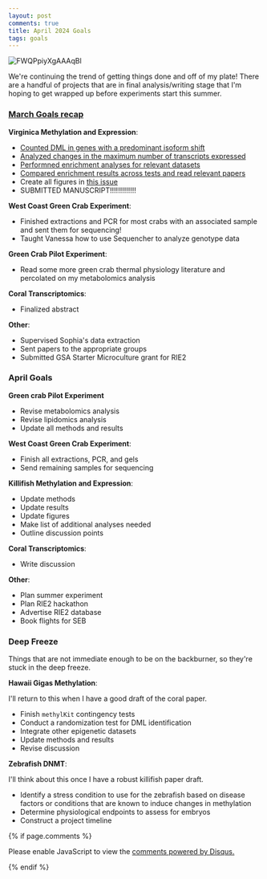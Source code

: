 ```yaml
---
layout: post
comments: true
title: April 2024 Goals
tags: goals
---
```


![FWQPpiyXgAAAqBl](https://github.com/yaaminiv/yaaminiv.github.io/assets/22335838/0ad5ed9f-f2c6-459b-80a9-2078a25034ec)

We're continuing the trend of getting things done and off of my plate! There are a handful of projects that are in final analysis/writing stage that I'm hoping to get wrapped up before experiments start this summer.

### [March Goals recap](https://yaaminiv.github.io/March-2024-Goals/)

**Virginica Methylation and Expression**:

- [Counted DML in genes with a predominant isoform shift](https://yaaminiv.github.io/CEABiGR-Part13/)
- [Analyzed changes in the maximum number of transcripts expressed](https://yaaminiv.github.io/CEABiGR-Part14/)
- [Performned enrichment analyses for relevant datasets](https://yaaminiv.github.io/CEABiGR-Part15/)
- [Compared enrichment results across tests and read relevant papers](https://yaaminiv.github.io/CEABiGR-Part16/)
- Create all figures in [this issue](https://github.com/sr320/ceabigr/issues/89)
- SUBMITTED MANUSCRIPT!!!!!!!!!!!!!

**West Coast Green Crab Experiment**:

- Finished extractions and PCR for most crabs with an associated sample and sent them for sequencing!
- Taught Vanessa how to use Sequencher to analyze genotype data

**Green Crab Pilot Experiment**:

- Read some more green crab thermal physiology literature and percolated on my metabolomics analysis

**Coral Transcriptomics**:

- Finalized abstract

**Other**:

- Supervised Sophia's data extraction
- Sent papers to the appropriate groups
- Submitted GSA Starter Microculture grant for RIE2

### April Goals

**Green crab Pilot Experiment**

- Revise metabolomics analysis
- Revise lipidomics analysis
- Update all methods and results

**West Coast Green Crab Experiment**:

- Finish all extractions, PCR, and gels
- Send remaining samples for sequencing

**Killifish Methylation and Expression**:

- Update methods
- Update results
- Update figures
- Make list of additional analyses needed
- Outline discussion points

**Coral Transcriptomics**:

- Write discussion

**Other**:

- Plan summer experiment
- Plan RIE2 hackathon
- Advertise RIE2 database
- Book flights for SEB

### Deep Freeze

Things that are not immediate enough to be on the backburner, so they're stuck in the deep freeze.

**Hawaii Gigas Methylation**:

I'll return to this when I have a good draft of the coral paper.

- Finish `methylKit` contingency tests
- Conduct a randomization test for DML identification
- Integrate other epigenetic datasets
- Update methods and results
- Revise discussion

**Zebrafish DNMT**:

I'll think about this once I have a robust killifish paper draft.

- Identify a stress condition to use for the zebrafish based on disease factors or conditions that are known to induce changes in methylation
- Determine physiological endpoints to assess for embryos
- Construct a project timeline

{% if page.comments %}

<div id="disqus_thread"></div>
<script>

/**
*  RECOMMENDED CONFIGURATION VARIABLES: EDIT AND UNCOMMENT THE SECTION BELOW TO INSERT DYNAMIC VALUES FROM YOUR PLATFORM OR CMS.
*  LEARN WHY DEFINING THESE VARIABLES IS IMPORTANT: https://disqus.com/admin/universalcode/#configuration-variables*/
/*
var disqus_config = function () {
this.page.url = PAGE_URL;  // Replace PAGE_URL with your page's canonical URL variable
this.page.identifier = PAGE_IDENTIFIER; // Replace PAGE_IDENTIFIER with your page's unique identifier variable
};
*/
(function() { // DON'T EDIT BELOW THIS LINE
var d = document, s = d.createElement('script');
s.src = 'https://the-responsible-grad-student.disqus.com/embed.js';
s.setAttribute('data-timestamp', +new Date());
(d.head || d.body).appendChild(s);
})();
</script>
<noscript>Please enable JavaScript to view the <a href="https://disqus.com/?ref_noscript">comments powered by Disqus.</a></noscript>

{% endif %}

<script id="dsq-count-scr" src="//the-responsible-grad-student.disqus.com/count.js" async></script>
